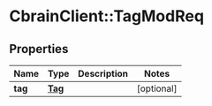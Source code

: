 # CbrainClient::TagModReq

## Properties
Name | Type | Description | Notes
------------ | ------------- | ------------- | -------------
**tag** | [**Tag**](Tag.md) |  | [optional] 


